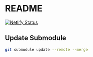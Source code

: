 # README

[![Netlify Status](https://api.netlify.com/api/v1/badges/015ac8a0-2ba5-4744-9bc9-fb599150b97e/deploy-status)](https://app.netlify.com/sites/qrui/deploys)

## Update Submodule

```bash
git submodule update --remote --merge
```